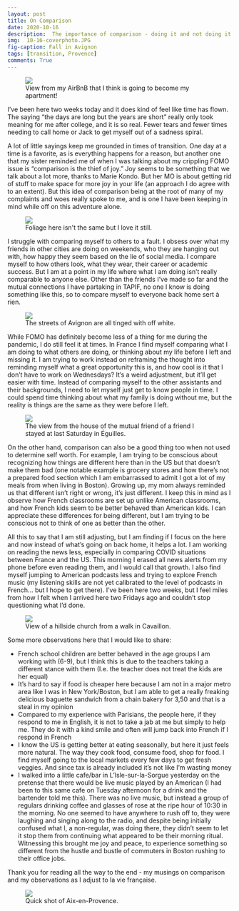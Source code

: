 ```yaml
---
layout: post
title: On Comparison
date: 2020-10-16
description:  The importance of comparison - doing it and not doing it.
img:  10-16-coverphoto.JPG
fig-caption: Fall in Avignon
tags: [transition, Provence]
comments: True
---
```


<figure class="post-img right-inline">
  <a href="/assets/img/posts/2020-10-16/Sunset from my apartment.JPG">
    <img src="/assets/img/posts/2020-10-16/Sunset from my apartment.JPG">
  </a>
  <figcaption>View from my AirBnB that I think is going to become my apartment!</figcaption>
</figure>

I’ve been here two weeks today and it does kind of feel like time has flown. The saying “the days are long but the years are short” really only took meaning for me after college, and it is so real. Fewer tears and fewer times needing to call home or Jack to get myself out of a sadness spiral.  

A lot of little sayings keep me grounded in times of transition. One day at a time is a favorite, as is everything happens for a reason, but another one that my sister reminded me of when I was talking about my crippling FOMO issue is “comparison is the thief of joy.” Joy seems to be something that we talk about a lot more, thanks to Marie Kondo. But her MO is about getting rid of stuff to make space for more joy in your life (an approach I do agree with to an extent). But this idea of comparison being at the root of many of my complaints and woes really spoke to me, and is one I have been keeping in mind while off on this adventure alone.  

<figure class="post-img left-inline">
  <a href="/assets/img/posts/2020-10-16/Fall foliage in Avignon.jpeg">
    <img src="/assets/img/posts/2020-10-16/Fall foliage in Avignon.jpeg">
  </a>
  <figcaption>Foliage here isn't the same but I love it still.</figcaption>
</figure>

I struggle with comparing myself to others to a fault. I obsess over what my friends in other cities are doing on weekends, who they are hanging out with, how happy they seem based on the lie of social media. I compare myself to how others look, what they wear, their career or academic success. But I am at a point in my life where what I am doing isn’t really comparable to anyone else. Other than the friends I’ve made so far and the mutual connections I have partaking in TAPIF, no one I know is doing something like this, so to compare myself to everyone back home sert à rien.  

<figure class="post-img right-inline">
  <a href="/assets/img/posts/2020-10-16/Narrow French streets are the best.jpeg">
    <img src="/assets/img/posts/2020-10-16/Narrow French streets are the best.jpeg">
  </a>
  <figcaption>The streets of Avignon are all tinged with off white.</figcaption>
</figure>

While FOMO has definitely become less of a thing for me during the pandemic, I do still feel it at times. In France I find myself comparing what I am doing to what others are doing, or thinking about my life before I left and missing it. I am trying to work instead on reframing the thought into reminding myself what a great opportunity this is, and how cool is it that I don’t have to work on Wednesdays? It’s a weird adjustment, but it’ll get easier with time. Instead of comparing myself to the other assistants and their backgrounds, I need to let myself just get to know people in time. I could spend time thinking about what my family is doing without me, but the reality is things are the same as they were before I left.  

<figure class="post-img left-inline">
  <a href="/assets/img/posts/2020-10-16/Golden hour in Eguilles.jpeg">
    <img src="/assets/img/posts/2020-10-16/Golden hour in Eguilles.jpeg">
  </a>
  <figcaption>The view from the house of the mutual friend of a friend I stayed at last Saturday in Éguilles.</figcaption>
</figure>

On the other hand, comparison can also be a good thing too when not used to determine self worth. For example, I am trying to be conscious about recognizing how things are different here than in the US but that doesn’t make them bad (one notable example is grocery stores and how there’s not a prepared food section which I am embarrassed to admit I got a lot of my meals from when living in Boston). Growing up, my mom always reminded us that different isn’t right or wrong, it’s just different. I keep this in mind as I observe how French classrooms are set up unlike American classrooms, and how French kids seem to be better behaved than American kids. I can appreciate these differences for being different, but I am trying to be conscious not to think of one as better than the other.  


All this to say that I am still adjusting, but I am finding if I focus on the here and now instead of what’s going on back home, it helps a lot. I am working on reading the news less, especially in comparing COVID situations between France and the US. This morning I erased all news alerts from my phone before even reading them, and I would call that growth. I also find myself jumping to American podcasts less and trying to explore French music (my listening skills are not yet calibrated to the level of podcasts in French... but I hope to get there). I’ve been here two weeks, but I feel miles from how I felt when I arrived here two Fridays ago and couldn’t stop questioning what I’d done.  

<figure class="post-img right-inline">
  <a href="/assets/img/posts/2020-10-16/Hillside church in Cavaillon.jpeg">
    <img src="/assets/img/posts/2020-10-16/Hillside church in Cavaillon.jpeg">
  </a>
  <figcaption>View of a hillside church from a walk in Cavaillon.</figcaption>
</figure>

Some more observations here that I would like to share:
- French school children are better behaved in the age groups I am working with (6-9), but I think this is due to the teachers taking a different stance with them (I.e. the teacher does not treat the kids are her equal)
- It’s hard to say if food is cheaper here because I am not in a major metro area like I was in New York/Boston, but I am able to get a really freaking delicious baguette sandwich from a chain bakery for 3,50 and that is a steal in my opinion
- Compared to my experience with Parisians, the people here, if they respond to me in English, it is not to take a jab at me but simply to help me. They do it with a kind smile and often will jump back into French if I respond in French
- I know the US is getting better at eating seasonally, but here it just feels more natural. The way they cook food, consume food, shop for food. I find myself going to the local markets every few days to get fresh veggies. And since tax is already included it’s not like I’m wasting money
- I walked into a little cafe/bar in L’Isle-sur-la-Sorgue yesterday on the pretense that there would be live music played by an American (I had been to this same cafe on Tuesday afternoon for a drink and the bartender told me this). There was no live music, but instead a group of regulars drinking coffee and glasses of rose at the ripe hour of 10:30 in the morning. No one seemed to have anywhere to rush off to, they were laughing and singing along to the radio, and despite being initially confused what I, a non-regular, was doing there, they didn’t seem to let it stop them from continuing what appeared to be their morning ritual. Witnessing this brought me joy and peace, to experience something so different from the hustle and bustle of commuters in Boston rushing to their office jobs.  

Thank you for reading all the way to the end - my musings on comparison and my observations as I adjust to la vie française.  

<figure class="post-img block">
  <a href="/assets/img/posts/2020-10-16/Colors of Aix.jpeg">
    <img src="/assets/img/posts/2020-10-16/Colors of Aix.jpeg">
  </a>
  <figcaption>Quick shot of Aix-en-Provence.</figcaption>
</figure>

